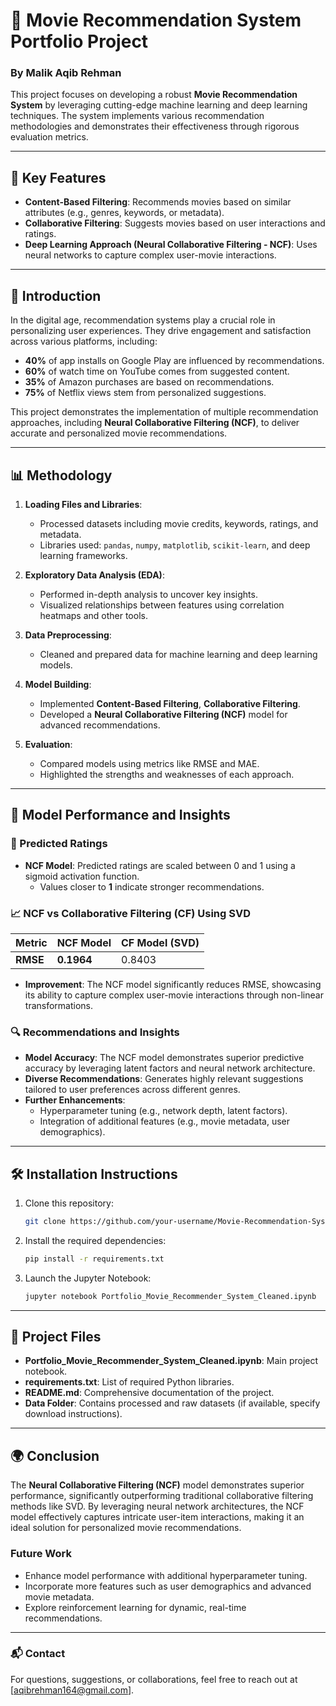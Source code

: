 # 🎥 Movie Recommendation System Portfolio Project

### By Malik Aqib Rehman

This project focuses on developing a robust **Movie Recommendation System** by leveraging cutting-edge machine learning and deep learning techniques. The system implements various recommendation methodologies and demonstrates their effectiveness through rigorous evaluation metrics.

---

## 🚀 Key Features

- **Content-Based Filtering**: Recommends movies based on similar attributes (e.g., genres, keywords, or metadata).
- **Collaborative Filtering**: Suggests movies based on user interactions and ratings.
- **Deep Learning Approach (Neural Collaborative Filtering - NCF)**: Uses neural networks to capture complex user-movie interactions.

---

## 🌟 Introduction

In the digital age, recommendation systems play a crucial role in personalizing user experiences. They drive engagement and satisfaction across various platforms, including:

- **40%** of app installs on Google Play are influenced by recommendations.
- **60%** of watch time on YouTube comes from suggested content.
- **35%** of Amazon purchases are based on recommendations.
- **75%** of Netflix views stem from personalized suggestions.

This project demonstrates the implementation of multiple recommendation approaches, including **Neural Collaborative Filtering (NCF)**, to deliver accurate and personalized movie recommendations.

---

## 📊 Methodology

1. **Loading Files and Libraries**:
   - Processed datasets including movie credits, keywords, ratings, and metadata.
   - Libraries used: `pandas`, `numpy`, `matplotlib`, `scikit-learn`, and deep learning frameworks.

2. **Exploratory Data Analysis (EDA)**:
   - Performed in-depth analysis to uncover key insights.
   - Visualized relationships between features using correlation heatmaps and other tools.

3. **Data Preprocessing**:
   - Cleaned and prepared data for machine learning and deep learning models.

4. **Model Building**:
   - Implemented **Content-Based Filtering**, **Collaborative Filtering**.
   - Developed a **Neural Collaborative Filtering (NCF)** model for advanced recommendations.

5. **Evaluation**:
   - Compared models using metrics like RMSE and MAE.
   - Highlighted the strengths and weaknesses of each approach.

---

## 🧠 Model Performance and Insights

### 🔢 Predicted Ratings
- **NCF Model**: Predicted ratings are scaled between 0 and 1 using a sigmoid activation function.
  - Values closer to **1** indicate stronger recommendations.

### 📈 NCF vs Collaborative Filtering (CF) Using SVD
| Metric         | NCF Model | CF Model (SVD) |
|----------------|-----------|----------------|
| **RMSE**       | **0.1964**| 0.8403         |

- **Improvement**: The NCF model significantly reduces RMSE, showcasing its ability to capture complex user-movie interactions through non-linear transformations.

### 🔍 Recommendations and Insights
- **Model Accuracy**: The NCF model demonstrates superior predictive accuracy by leveraging latent factors and neural network architecture.
- **Diverse Recommendations**: Generates highly relevant suggestions tailored to user preferences across different genres.
- **Further Enhancements**:
  - Hyperparameter tuning (e.g., network depth, latent factors).
  - Integration of additional features (e.g., movie metadata, user demographics).

---

## 🛠 Installation Instructions

1. Clone this repository:
   ```bash
   git clone https://github.com/your-username/Movie-Recommendation-System.git
   ```
2. Install the required dependencies:
   ```bash
   pip install -r requirements.txt
   ```
3. Launch the Jupyter Notebook:
   ```bash
   jupyter notebook Portfolio_Movie_Recommender_System_Cleaned.ipynb
   ```

---

## 📂 Project Files

- **Portfolio_Movie_Recommender_System_Cleaned.ipynb**: Main project notebook.
- **requirements.txt**: List of required Python libraries.
- **README.md**: Comprehensive documentation of the project.
- **Data Folder**: Contains processed and raw datasets (if available, specify download instructions).

---

## 🌍 Conclusion

The **Neural Collaborative Filtering (NCF)** model demonstrates superior performance, significantly outperforming traditional collaborative filtering methods like SVD. By leveraging neural network architectures, the NCF model effectively captures intricate user-item interactions, making it an ideal solution for personalized movie recommendations.

### Future Work
- Enhance model performance with additional hyperparameter tuning.
- Incorporate more features such as user demographics and advanced movie metadata.
- Explore reinforcement learning for dynamic, real-time recommendations.

---

### 📬 Contact

For questions, suggestions, or collaborations, feel free to reach out at [aqibrehman164@gmail.com].
